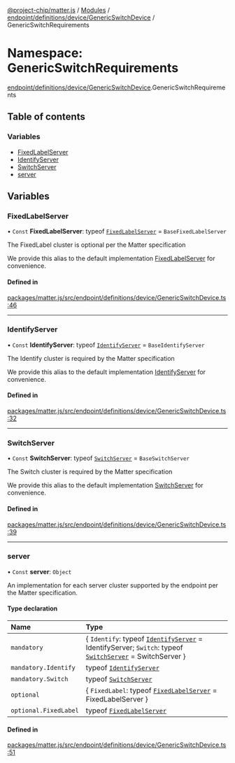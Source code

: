 [@project-chip/matter.js](../README.md) / [Modules](../modules.md) / [endpoint/definitions/device/GenericSwitchDevice](endpoint_definitions_device_GenericSwitchDevice.md) / GenericSwitchRequirements

# Namespace: GenericSwitchRequirements

[endpoint/definitions/device/GenericSwitchDevice](endpoint_definitions_device_GenericSwitchDevice.md).GenericSwitchRequirements

## Table of contents

### Variables

- [FixedLabelServer](endpoint_definitions_device_GenericSwitchDevice.GenericSwitchRequirements.md#fixedlabelserver)
- [IdentifyServer](endpoint_definitions_device_GenericSwitchDevice.GenericSwitchRequirements.md#identifyserver)
- [SwitchServer](endpoint_definitions_device_GenericSwitchDevice.GenericSwitchRequirements.md#switchserver)
- [server](endpoint_definitions_device_GenericSwitchDevice.GenericSwitchRequirements.md#server)

## Variables

### FixedLabelServer

• `Const` **FixedLabelServer**: typeof [`FixedLabelServer`](../classes/behavior_definitions_fixed_label_export.FixedLabelServer.md) = `BaseFixedLabelServer`

The FixedLabel cluster is optional per the Matter specification

We provide this alias to the default implementation [FixedLabelServer](endpoint_definitions_device_GenericSwitchDevice.GenericSwitchRequirements.md#fixedlabelserver) for convenience.

#### Defined in

[packages/matter.js/src/endpoint/definitions/device/GenericSwitchDevice.ts:46](https://github.com/project-chip/matter.js/blob/c0d55745d5279e16fdfaa7d2c564daa31e19c627/packages/matter.js/src/endpoint/definitions/device/GenericSwitchDevice.ts#L46)

___

### IdentifyServer

• `Const` **IdentifyServer**: typeof [`IdentifyServer`](behavior_definitions_identify_export.IdentifyServer.md) = `BaseIdentifyServer`

The Identify cluster is required by the Matter specification

We provide this alias to the default implementation [IdentifyServer](endpoint_definitions_device_GenericSwitchDevice.GenericSwitchRequirements.md#identifyserver) for convenience.

#### Defined in

[packages/matter.js/src/endpoint/definitions/device/GenericSwitchDevice.ts:32](https://github.com/project-chip/matter.js/blob/c0d55745d5279e16fdfaa7d2c564daa31e19c627/packages/matter.js/src/endpoint/definitions/device/GenericSwitchDevice.ts#L32)

___

### SwitchServer

• `Const` **SwitchServer**: typeof [`SwitchServer`](../classes/behavior_definitions_switch_export.SwitchServer.md) = `BaseSwitchServer`

The Switch cluster is required by the Matter specification

We provide this alias to the default implementation [SwitchServer](endpoint_definitions_device_GenericSwitchDevice.GenericSwitchRequirements.md#switchserver) for convenience.

#### Defined in

[packages/matter.js/src/endpoint/definitions/device/GenericSwitchDevice.ts:39](https://github.com/project-chip/matter.js/blob/c0d55745d5279e16fdfaa7d2c564daa31e19c627/packages/matter.js/src/endpoint/definitions/device/GenericSwitchDevice.ts#L39)

___

### server

• `Const` **server**: `Object`

An implementation for each server cluster supported by the endpoint per the Matter specification.

#### Type declaration

| Name | Type |
| :------ | :------ |
| `mandatory` | \{ `Identify`: typeof [`IdentifyServer`](behavior_definitions_identify_export.IdentifyServer.md) = IdentifyServer; `Switch`: typeof [`SwitchServer`](../classes/behavior_definitions_switch_export.SwitchServer.md) = SwitchServer } |
| `mandatory.Identify` | typeof [`IdentifyServer`](behavior_definitions_identify_export.IdentifyServer.md) |
| `mandatory.Switch` | typeof [`SwitchServer`](../classes/behavior_definitions_switch_export.SwitchServer.md) |
| `optional` | \{ `FixedLabel`: typeof [`FixedLabelServer`](../classes/behavior_definitions_fixed_label_export.FixedLabelServer.md) = FixedLabelServer } |
| `optional.FixedLabel` | typeof [`FixedLabelServer`](../classes/behavior_definitions_fixed_label_export.FixedLabelServer.md) |

#### Defined in

[packages/matter.js/src/endpoint/definitions/device/GenericSwitchDevice.ts:51](https://github.com/project-chip/matter.js/blob/c0d55745d5279e16fdfaa7d2c564daa31e19c627/packages/matter.js/src/endpoint/definitions/device/GenericSwitchDevice.ts#L51)
